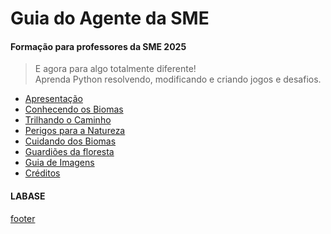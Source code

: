 <!---
Open Source program Pynoplia - Copyright © 2024  Carlo Oliveira** <carlo@nce.ufrj.br>,
PDX-License-Identifier:** `GNU General Public License v3.0 or later <http://is.gd/3Udt>`_.
-->
# Guia do Agente da SME
#### Formação para professores da SME 2025
> E agora para algo totalmente diferente! <br>
> Aprenda Python resolvendo, modificando e criando jogos e desafios. <br>

- [Apresentação](../README)
- [Conhecendo os Biomas](biomas.md)
- [Trilhando o Caminho](caminhos.md)
- [Perigos para a Natureza](perigos.md)
- [Cuidando dos Biomas](cuidando.md)
- [Guardiões da floresta](guardando.md)
- [Guia de Imagens](imagens.md)
- [Créditos](creditos.md)

#### LABASE
[footer](footer.md ':include')